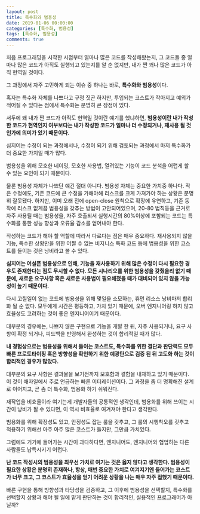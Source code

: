 ```yaml
---
layout: post
title: 특수화와 범용성
date: 2019-01-06 00:00:00
categories: [특수화, 범용성]
tags: [특수화, 범용성]
comments: true
---
```


처음 프로그래밍을 시작한 시점부터 얼마나 많은 코드를 작성해왔는지, 그 코드들 중 얼마나 많은 코드가 아직도 실행되고 있는지를 알 순 없지만, 내가 짠 꽤나 많은 코드가 아직 현역일 것이다.

그 과정에서 자주 고민하게 되는 이슈 중 하나는 바로, **특수화와 범용성**이다.

혹자는 특수화 자체를 나쁘다고 규정 짓곤 하지만, 투입되는 코스트가 작아지고 예외가 적어질 수 있다는 점에서 특수화는 분명히 큰 장점이 있다.

서두에 왜 내가 짠 코드가 아직도 현역일 것이란 얘기를 했냐하면, **범용성이란 내가 작성한 코드가 현역인지 여부보다는 내가 작성한 코드가 얼마나 더 수정되거나, 재사용 될 것인가에 의미가 있기 때문이다.**

심지어는 수정이 되는 과정에서나, 수정이 되기 위해 검토되는 과정에서 마저 특수화가 더 중요한 가치일 때가 많다.

범용성을 위해 모호한 네이밍, 모호한 사용법, 열려있는 기능이 코드 분석을 어렵게 할 수 있는 요인이 되기 때문이다.

물론 범용성 자체가 나쁘단 얘긴 절대 아니다. 범용성 자체는 중요한 가치중 하나다. 작은 수정에도, 기존 코드에 큰 수정을 가해야해 리스크를 크게 가져가야 하는 상황은 분명히 잘못됐다. 하지만, 이미 오래 전에 open-close 원칙으로 확장에 유연하고, 기존 동작에 리스크 없게끔 범용성을 갖추는 방법이 고안되어있으며, 20-80 법칙등을 근거로 자주 사용될 때는 범용성을, 자주 호출되서 실행시간의 80%이상에 포함되는 코드는 특수화를 통한 성능 향상과 오류율 감소를 얻어내야 한다.

작성하는 코드가 해야 할 역할에 따라서 다르다는 점은 매우 중요하다. 재사용되지 않을 기능, 특수한 상황만을 위한 어쩔 수 없는 비지니스 특화 코드 등에 범용성을 위한 코스트를 들이는 것은 낭비라고 볼 수 있다.

**심지어는 어설픈 범용성으로 인해, 기능을 재사용하기 위해 많은 수정이 다시 필요한 경우도 존재한다는 점도 무시할 수 없다. 모든 시나리오를 위한 범용성을 갖췄을리 없기 때문에, 새로운 요구사항 혹은 새로운 사용법이 필요해졌을 때가 대비되어 있지 않을 가능성이 높기 때문이다.**

다시 고칠일이 없는 코드에 범용성을 위해 몇일을 소모하는, 휴먼 리소스 낭비마저 합리화 될 순 없다. 모두에게 시간은 평등하고, 가치 있기 때문에, 오버 엔지니어링 하지 않고 효율성도 고려하는 것이 좋은 엔지니어이기 때문이다.

대부분의 경우에는, 나쁘지 않은 구현으로 기능을 개발 한 뒤, 자주 사용되거나, 요구 사항이 확정 되거나, 피드백을 반영해서 완성하는 것이 합리적일 때가 많다.

**내 경험상으로는 범용성을 위해서 들이는 코스트도, 특수화를 위한 결단과 판단력도 모두 빠른 프로토타이핑 혹은 방향성을 확인하기 위한 예광탄으로 검증 된 뒤 고도화 하는 것이 합리적인 경우가 많았다.**

대부분의 요구 사항은 결과물을 보기전까지 모호함과 결함을 내재하고 있기 때문이다. 이 것이 애자일에서 주로 언급하는 빠른 이터레이션이다. 그 과정을 좀 더 명확해진 설계로 이어지고, 곧 좀 더 특수화, 범용화 하기 쉬워진다.

재작업을 비효율이라 여기는게 개발자들의 공통적인 생각인데, 범용화를 위해 쓰이는 시간이 낭비가 될 수 있다면, 이 역시 비효율로 여겨져야 한다고 생각한다.

범용화를 위해 확장성도 있고, 안정성도 잡는 룰을 갖추고, 그 룰의 시행착오를 갖추고 적용하기 위해선 아주 아주 많은 코스트가 들지만, 그만큼 가치있다.

그럼에도 거기에 들어가는 시간이 과다하다면, 엔지니어도, 엔지니어와 협업하는 다른 사람들도 납득시키기 어렵다.

**난 코드 작성시의 범용성을 최우선 가치로 여기는 것은 옳지 않다고 생각한다. 범용성이 필요한 상황은 분명히 존재하나, 항상, 매번 중요한 가치로 여겨지기엔 들어가는 코스트가 너무 크고, 그 코스트가 효율성을 얻기 어려운 상황을 나는 매우 자주 접했기 때문이다.**

빠른 구현을 통해 방향성과 타당성을 검증하고, 그 이후에 범용성을 선택할지, 특수화를 선택할지 상황과 해야 될 일에 맡게 판단하는 것이 합리적인, 실용적인 프로그래머가 아닐까?